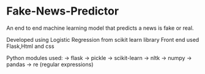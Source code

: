 # Fake-News-Predictor

An end to end machine learning model that predicts a news is fake or real.

Developed using Logistic Regression from scikit learn library
Front end used Flask,Html and css

Python modules used:
  -> flask
  -> pickle
  -> scikit-learn
  -> nltk
  -> numpy
  -> pandas
  -> re  (regular expressions)
